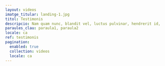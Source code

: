 ```yaml
---
layout: videos
imatge_titular: landing-1.jpg
titol: Testimonis
descripcio: Nam quam nunc, blandit vel, luctus pulvinar, hendrerit id, lorem.
paraules_clau: paraula1, paraula2
locale: ca
ref: testimonis
pagination:
  enabled: true
  collection: videos
  locale: ca
---
```

